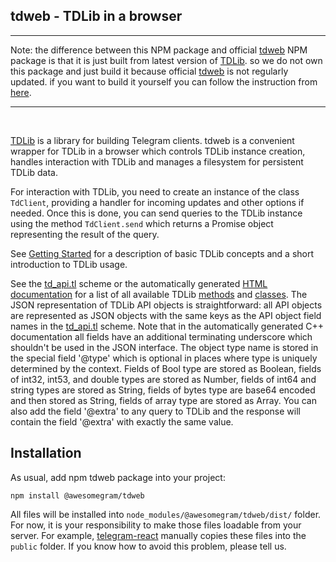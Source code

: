 ## tdweb - TDLib in a browser
***
Note: the difference between this NPM package and official [tdweb](https://www.npmjs.com/package/tdweb) NPM package is that it is just built from latest version of [TDLib](https://github.com/tdlib/td). so we do not own this package and just build it because official [tdweb](https://www.npmjs.com/package/tdweb) is not regularly updated.
if you want to build it yourself you can follow the instruction from [here](https://github.com/tdlib/td/tree/master/example/web).
***

<br/>

[TDLib](https://github.com/tdlib/td) is a library for building Telegram clients. tdweb is a convenient wrapper for TDLib in a browser which controls TDLib instance creation,
handles interaction with TDLib and manages a filesystem for persistent TDLib data.

For interaction with TDLib, you need to create an instance of the class `TdClient`, providing a handler for incoming updates and other options if needed.
Once this is done, you can send queries to the TDLib instance using the method `TdClient.send` which returns a Promise object representing the result of the query.

See [Getting Started](https://core.telegram.org/tdlib/getting-started) for a description of basic TDLib concepts and a short introduction to TDLib usage.

See the [td_api.tl](https://github.com/tdlib/td/blob/master/td/generate/scheme/td_api.tl) scheme or
the automatically generated [HTML documentation](https://core.telegram.org/tdlib/docs/td__api_8h.html) for a list of all available
TDLib [methods](https://core.telegram.org/tdlib/docs/classtd_1_1td__api_1_1_function.html) and [classes](https://core.telegram.org/tdlib/docs/classtd_1_1td__api_1_1_object.html).
The JSON representation of TDLib API objects is straightforward: all API objects are represented as JSON objects with the same keys as the API object field names in the
[td_api.tl](https://github.com/tdlib/td/blob/master/td/generate/scheme/td_api.tl) scheme. Note that in the automatically generated C++ documentation all fields have an additional terminating underscore
which shouldn't be used in the JSON interface. The object type name is stored in the special field '@type' which is optional in places where type is uniquely determined by the context.
Fields of Bool type are stored as Boolean, fields of int32, int53, and double types are stored as Number, fields of int64 and string types are stored as String,
fields of bytes type are base64 encoded and then stored as String, fields of array type are stored as Array.
You can also add the field '@extra' to any query to TDLib and the response will contain the field '@extra' with exactly the same value.

## Installation
As usual, add npm tdweb package into your project:
```
npm install @awesomegram/tdweb
```

All files will be installed into `node_modules/@awesomegram/tdweb/dist/` folder. For now, it is your responsibility to make
those files loadable from your server. For example, [telegram-react](https://github.com/evgeny-nadymov/telegram-react)
manually copies these files into the `public` folder. If you know how to avoid this problem, please tell us.

